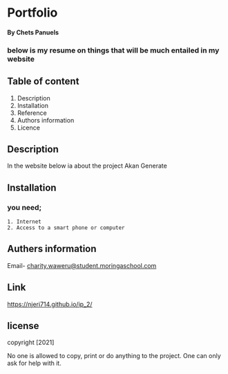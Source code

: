 # Portfolio

#### By Chets Panuels
 ### below is my resume on things that will be much entailed in my website

 ## Table of content

 1. Description
 2. Installation
 3. Reference
 4. Authors information
 5. Licence
## Description
In the website below ia about the project Akan Generate 

## Installation
 ### you need;
    1. Internet
    2. Access to a smart phone or computer

## Authers information
Email- charity.waweru@student.moringaschool.com

## Link 
 https://njeri714.github.io/ip_2/ 

## license
copyright [2021]

No one is allowed to copy, print or do anything to the project.
One can only ask for help with it.
 